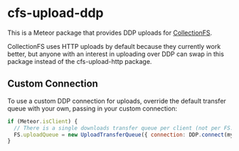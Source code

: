 cfs-upload-ddp
=========================

This is a Meteor package that provides DDP uploads for
[CollectionFS](https://github.com/CollectionFS/Meteor-CollectionFS).

CollectionFS uses HTTP uploads by default because they currently work better,
but anyone with an interest in uploading over DDP can swap in this package
instead of the cfs-upload-http package.

## Custom Connection

To use a custom DDP connection for uploads, override the default
transfer queue with your own, passing in your custom connection:

```js
if (Meteor.isClient) {
  // There is a single downloads transfer queue per client (not per FS.Collection)
  FS.uploadQueue = new UploadTransferQueue({ connection: DDP.connect(myUrl) });
}
```
